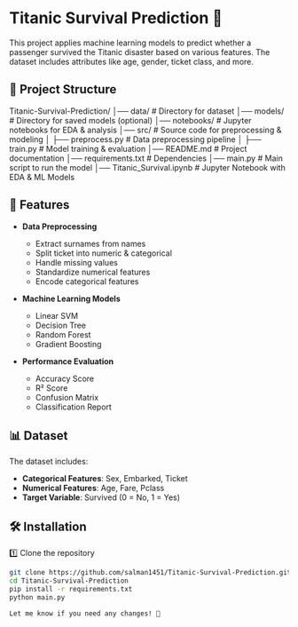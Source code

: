 # Titanic Survival Prediction 🚢

This project applies machine learning models to predict whether a passenger survived the Titanic disaster based on various features. The dataset includes attributes like age, gender, ticket class, and more.

## 📌 Project Structure
Titanic-Survival-Prediction/ │── data/ # Directory for dataset │── models/ # Directory for saved models (optional) │── notebooks/ # Jupyter notebooks for EDA & analysis │── src/ # Source code for preprocessing & modeling │ ├── preprocess.py # Data preprocessing pipeline │ ├── train.py # Model training & evaluation │── README.md # Project documentation │── requirements.txt # Dependencies │── main.py # Main script to run the model │── Titanic_Survival.ipynb # Jupyter Notebook with EDA & ML Models

## 🚀 Features
- **Data Preprocessing**  
  - Extract surnames from names  
  - Split ticket into numeric & categorical  
  - Handle missing values  
  - Standardize numerical features  
  - Encode categorical features  

- **Machine Learning Models**
  - Linear SVM
  - Decision Tree
  - Random Forest
  - Gradient Boosting  

- **Performance Evaluation**
  - Accuracy Score  
  - R² Score  
  - Confusion Matrix  
  - Classification Report  

## 📊 Dataset
The dataset includes:  
- **Categorical Features**: Sex, Embarked, Ticket  
- **Numerical Features**: Age, Fare, Pclass  
- **Target Variable**: Survived (0 = No, 1 = Yes)  

## 🛠️ Installation

1️⃣ Clone the repository  
```bash
git clone https://github.com/salman1451/Titanic-Survival-Prediction.git
cd Titanic-Survival-Prediction
pip install -r requirements.txt
python main.py

Let me know if you need any changes! 🚀
